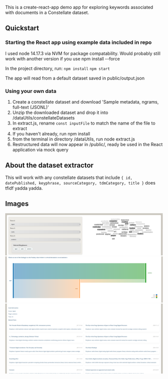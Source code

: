This is a create-react-app demo app for exploring keywords associated with documents in a Constellate dataset.

## Quickstart

### Starting the React app using example data included in repo
I used node 14.17.3 via NVM for package compatability. Would probably still work with another version if you use npm install --force

In the project directory, run:
`npm install`
`npm start`

The app will read from a default dataset saved in public/output.json

### Using your own data

1. Create a constellate dataset and download 'Sample metadata, ngrams, full-text (JSONL)'
2. Unzip the downloaded dataset and drop it into /dataUtils/constellateDatasets
3. In extract.js, rename `const inputFile` to match the name of the file to extract
4. If you haven't already, run npm install
5. from the terminal in directory /dataUtils, run node extract.js
6. Restructured data will now appear in /public/, ready be used in the React application via mock query

## About the dataset extractor
This will work with any constellate datasets that include `{ id, datePublished, keyphrase, sourceCategory, tdmCategory, title }`
does tfidf yadda yadda.

## Images
![image](ex1.PNG)
![image](ex2.PNG)
![image](ex3.PNG)